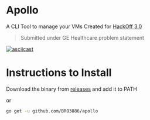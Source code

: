 # Apollo

A CLI Tool to manage your VMs
Created for [HackOff 3.0](https://hackoff.tech)

> Submitted under GE Healthcare problem statement

[![asciicast](https://asciinema.org/a/XwwQFINlP1ke3zOUE0QMZh1Vz.svg)](https://asciinema.org/a/XwwQFINlP1ke3zOUE0QMZh1Vz)

# Instructions to Install

Download the binary from [releases](https://github.com/Findvity/apollo/releases) and add it to PATH

or 

```bash
go get -u github.com/BRO3886/apollo
```


